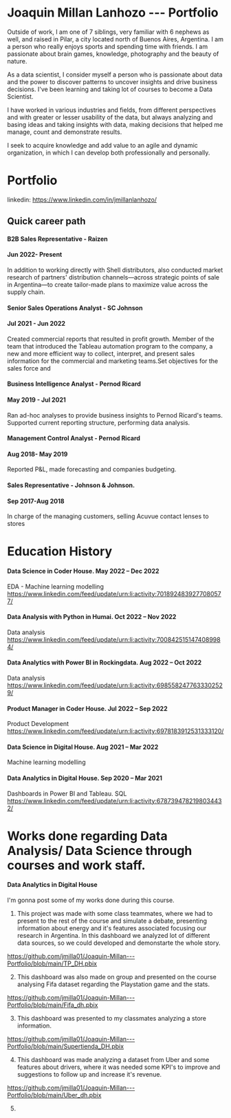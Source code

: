 # Joaquin Millan Lanhozo --- Portfolio

Outside of work, I am one of 7 siblings, very familiar with 6 nephews as well, and raised in Pilar, a city located north of Buenos Aires, Argentina. I am a person who really enjoys sports and spending time with friends. I am passionate about brain games, knowledge, photography and the beauty of nature.

As a data scientist, I consider myself a person who is passionate about data and the power to discover patterns to uncover insights and drive business decisions. I've been learning and taking lot of courses to become a Data Scientist. 

I have worked in various industries and fields, from different perspectives and with greater or lesser usability of the data, but always analyzing and basing ideas and taking insights with data, making decisions that helped me manage, count and demonstrate results.

I seek to acquire knowledge and add value to an agile and dynamic organization, in which I can develop both professionally and personally.


# Portfolio

linkedin: https://www.linkedin.com/in/jmillanlanhozo/

## Quick career path

#### B2B Sales Representative - Raizen
#### Jun 2022- Present

In addition to working directly with Shell distributors, also conducted market research of partners' distribution channels—across strategic points of sale in Argentina—to create tailor-made plans to maximize value across the supply chain.

#### Senior Sales Operations Analyst - SC Johnson
#### Jul 2021 - Jun 2022

Created commercial reports that resulted in profit growth. Member of the team that introduced the Tableau automation program to the company, a new and more efficient way to collect, interpret, and present sales information for the commercial and marketing teams.Set objectives for the sales force and 


#### Business Intelligence Analyst - Pernod Ricard
#### May 2019 - Jul 2021

Ran ad-hoc analyses to provide business insights to Pernod Ricard's teams. Supported current reporting structure, performing data analysis.

#### Management Control Analyst - Pernod Ricard
#### Aug 2018- May 2019

Reported P&L, made forecasting and companies budgeting. 

#### Sales Representative - Johnson & Johnson. 
#### Sep 2017-Aug 2018

In charge of the managing customers, selling Acuvue contact lenses to stores

# Education History

#### Data Science in Coder House. May 2022 – Dec 2022
EDA - Machine learning modelling
https://www.linkedin.com/feed/update/urn:li:activity:7018924839277080577/

#### Data Analysis with Python in Humai. Oct 2022 – Nov 2022
Data analysis
https://www.linkedin.com/feed/update/urn:li:activity:7008425151474089984/

#### Data Analytics with Power BI in Rockingdata. Aug 2022 – Oct 2022
Data analysis
https://www.linkedin.com/feed/update/urn:li:activity:6985582477633302529/

#### Product Manager in Coder House. Jul 2022 – Sep 2022
Product Development
https://www.linkedin.com/feed/update/urn:li:activity:6978183912531333120/

#### Data Science in Digital House. Aug 2021 – Mar 2022
Machine learning modelling

#### Data Analytics in Digital House. Sep 2020 – Mar 2021
Dashboards in Power BI and Tableau. SQL
https://www.linkedin.com/feed/update/urn:li:activity:6787394782198034432/

# Works done regarding Data Analysis/ Data Science through courses and work staff.

#### Data Analytics in Digital House
I'm gonna post some of my works done during this course.

1. This project was made with some class teammates, where we had to present to the rest of the course and simulate a debate, presenting information about energy and it's features associated focusing our research in Argentina. In this dashboard we analyzed lot of different data sources, so we could developed and demonstarte the whole story.

https://github.com/jmilla01/Joaquin-Millan---Portfolio/blob/main/TP_DH.pbix

2. This dashboard was also made on group and presented on the course analysing Fifa dataset regarding the Playstation game and the stats.

https://github.com/jmilla01/Joaquin-Millan---Portfolio/blob/main/Fifa_dh.pbix

3. This dashboard was presented to my classmates analyzing a store information.

https://github.com/jmilla01/Joaquin-Millan---Portfolio/blob/main/Supertienda_DH.pbix

4. This dashboard was made analyzing a dataset from Uber and some features about drivers, where it was needed some KPI's to improve and suggestions to follow up and increase it's revenue.

https://github.com/jmilla01/Joaquin-Millan---Portfolio/blob/main/Uber_dh.pbix

5. 
